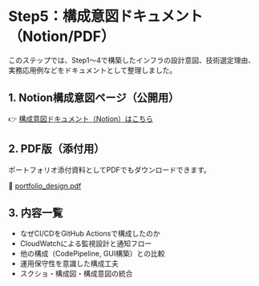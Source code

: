 # Step5：構成意図ドキュメント（Notion/PDF）

このステップでは、Step1〜4で構築したインフラの設計意図、技術選定理由、実務応用例などをドキュメントとして整理しました。

## 1. Notion構成意図ページ（公開用）

👉 [構成意図ドキュメント（Notion）はこちら](https://www.notion.so/xxxxx)

## 2. PDF版（添付用）

ポートフォリオ添付資料としてPDFでもダウンロードできます。

📄 [portfolio_design.pdf](./portfolio_design.pdf)

## 3. 内容一覧

- なぜCI/CDをGitHub Actionsで構成したのか
- CloudWatchによる監視設計と通知フロー
- 他の構成（CodePipeline, GUI構築）との比較
- 運用保守性を意識した構成工夫
- スクショ・構成図・構成意図の統合
